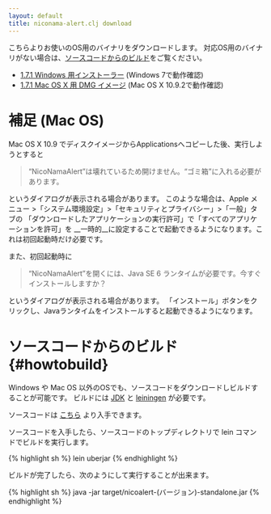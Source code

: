 ```yaml
---
layout: default
title: niconama-alert.clj download
---
```


こちらよりお使いのOS用のバイナリをダウンロードします。
対応OS用のバイナリがない場合は、[ソースコードからのビルド](#howtobuild)をご覧ください。

* [1.7.1 Windows 用インストーラー](https://docs.google.com/uc?export=download&id=0BwIJLE1B4O3mRWd0OUhOLUxBUW8) (Windows 7で動作確認)
* [1.7.1 Mac OS X 用 DMG イメージ](https://docs.google.com/uc?export=download&id=0BwIJLE1B4O3mTmtqV0Nja0FkNzg) (Mac OS X 10.9.2で動作確認)

補足 (Mac OS)
==============

Mac OS X 10.9 でディスクイメージからApplicationsへコピーした後、実行しようとすると

> “NicoNamaAlert”は壊れているため開けません。“ゴミ箱”に入れる必要があります。

というダイアログが表示される場合があります。
このような場合は、Apple メニュー >「システム環境設定」>「セキュリティとプライバシー」>「一般」タブの
「ダウンロードしたアプリケーションの実行許可」で「すべてのアプリケーションを許可」を
__一時的__に設定することで起動できるようになります。これは初回起動時だけ必要です。

また、初回起動時に

> “NicoNamaAlert”を開くには、Java SE 6 ランタイムが必要です。今すぐインストールしますか？

というダイアログが表示される場合があります。
「インストール」ボタンをクリックし、Javaランタイムをインストールすると起動できるようになります。


ソースコードからのビルド {#howtobuild}
=====================================

Windows や Mac OS 以外のOSでも、ソースコードをダウンロードしビルドすることが可能です。
ビルドには [JDK](http://www.oracle.com/technetwork/java/javase/downloads/index.html) と
[leiningen](http://leiningen.org/) が必要です。

ソースコードは [こちら](https://github.com/sgr/niconama-alert) より入手できます。

ソースコードを入手したら、ソースコードのトップディレクトリで lein コマンドでビルドを実行します。

{% highlight sh %}
lein uberjar
{% endhighlight %}

ビルドが完了したら、次のようにして実行することが出来ます。

{% highlight sh %}
java -jar target/nicoalert-(バージョン)-standalone.jar
{% endhighlight %}
